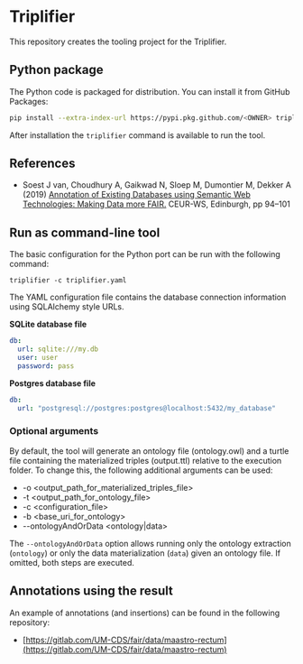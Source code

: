 # Triplifier

This repository creates the tooling project for the Triplifier.

## Python package

The Python code is packaged for distribution. You can install it from GitHub Packages:

```bash
pip install --extra-index-url https://pypi.pkg.github.com/<OWNER> triplifier
```

After installation the `triplifier` command is available to run the tool.


## References
* Soest J van, Choudhury A, Gaikwad N, Sloep M, Dumontier M, Dekker A (2019) [Annotation of Existing Databases using Semantic Web Technologies: Making Data more FAIR.](http://ceur-ws.org/Vol-2849/#paper-11) CEUR-WS, Edinburgh, pp 94–101


## Run as command-line tool

The basic configuration for the Python port can be run with the following command:

```
triplifier -c triplifier.yaml
```

The YAML configuration file contains the database connection information using SQLAlchemy style URLs.

**SQLite database file**
```yaml
db:
  url: sqlite:///my.db
  user: user
  password: pass
```

**Postgres database file**
```yaml
db:
  url: "postgresql://postgres:postgres@localhost:5432/my_database"
```

### Optional arguments

By default, the tool will generate an ontology file (ontology.owl) and a turtle file containing the materialized triples (output.ttl) relative to the execution folder. To change this, the following additional arguments can be used:

* -o <output_path_for_materialized_triples_file>
* -t <output_path_for_ontology_file>
* -c <configuration_file>
* -b <base_uri_for_ontology>
* --ontologyAndOrData <ontology|data>

The `--ontologyAndOrData` option allows running only the ontology extraction
(`ontology`) or only the data materialization (`data`) given an ontology file.
If omitted, both steps are executed.
 
 ## Annotations using the result
 An example of annotations (and insertions) can be found in the following repository:
 * [https://gitlab.com/UM-CDS/fair/data/maastro-rectum](https://gitlab.com/UM-CDS/fair/data/maastro-rectum)
